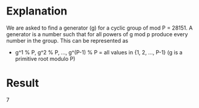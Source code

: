 # Explanation
We are asked to find a generator (g) for a cyclic group of mod P = 28151. A generator is a number such that for all powers of g mod p produce every number in the group.  This can be represented as

- g^1 % P, g^2 % P, ..., g^(P-1) % P = all values in {1, 2, ..., P-1} (g is a primitive root modulo P)

# Result
7